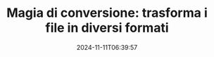 ---
############################# Static ##########################
layout: "family"
date: 2024-11-11T06:39:57
draft: false

product: "Conversion"
product_tag: "conversion"

############################# Head ############################
head_title: "API del convertitore di file | API on-premise e servizio online"
head_description: "Converti file Word, PDF, Excel, PowerPoint o immagini in modo semplice e gratuito"

############################# Header ##########################
title: "Magia di conversione: trasforma i file in diversi formati"
description: |
  Converti senza sforzo documenti da vari formati di origine in diversi formati di destinazione. Goditi un'ampia gamma di conversioni supportate senza software aggiuntivo, come MS Office, Apache Open Office, Adobe Acrobat Reader e altro.

  Carica documenti da varie origini, inclusi file, flussi, URL, server FTP, Amazon S3, archiviazione BLOB di Azure e altro ancora.

  Utilizza qualsiasi tipo di archiviazione cache, come Amazon S3, Dropbox, Google Drive, Windows Azure, Redis o altri, implementando le interfacce necessarie.

############################# Platforms ############################
supported_platforms:
  enable: true  
  head_title: "Scegli la tua piattaforma"
  title: "Piattaforme supportate"
  description: "La libreria GroupDocs.Conversion supporta i seguenti sistemi operativi e framework"
  details_link_title: "Saperne di più"
  items:
    # supported_platforms loop
    - title: ".NET"
      description: "GroupDocs.Conversion for .NET"
      color: "blue"
      tag: "net"
      link: "/conversion/net/"
      features_link: "https://docs.groupdocs.com/conversion/net/system-requirements/"
      features:
        # features loop
        - content: ".NET Framework 4.6.2+  <br>  .NET Core 3.1  <br>  .NET 6+"
          rows: "3"
        # features loop
        - content: "Windows, Linux"
          rows: "1"
        # features loop
        - content: "3K+ coppie di conversione"
          rows: "1"        
    
    # supported_platforms loop
    - title: "Java"
      description: "GroupDocs.Conversion for Java"
      color: "red"
      tag: "java"
      link: "/conversion/java/"
      features_link: "https://docs.groupdocs.com/conversion/java/system-requirements/"
      features:
        # features loop
        - content: "J2SE 8.0 (1.8)+"
          rows: "3"
        # features loop
        - content:  "Windows, Linux, macOS"
          rows: "1"       
        # features loop
        - content: "3K+ coppie di conversione"
          rows: "1"        

    # supported_platforms loop
    - title: "Node.js"
      description: "GroupDocs.Conversion for Node.js"
      color: "green"
      tag: "nodejs-java"
      link: "/conversion/nodejs-java/"
      features_link: "https://docs.groupdocs.com/conversion/nodejs-java/system-requirements/"
      features:
        # features loop
        - content: "Node.js 16+  <br>  and J2SE 8.0 (1.8)+"
          rows: "3"
        # features loop
        - content:  "Windows, Linux, macOS"
          rows: "1"
        # features loop
        - content:  "3K+ coppie di conversione"
          rows: "1"

    # supported_platforms loop
    - title: "Python"
      description: "GroupDocs.Conversion for Python"
      color: "yellow"
      tag: "python-net"
      link: "/conversion/python-net/"
      features_link: "https://docs.groupdocs.com/conversion/python-net/system-requirements/"
      features:
        # features loop
        - content: "Python 3.9+  <br>  and .Net 6+"
          rows: "3"
        # features loop
        - content:  "Windows, macOS"
          rows: "1"
        # features loop
        - content:  "3K+ coppie di conversione"
          rows: "1"


############################# Features ############################

features:
  enable: true
  title: "Set di funzionalità di GroupDocs.Conversion"
  description: "API per convertire file tra più tipi come HTML, PDF, Word, Excel, PNG e molti altri senza software di terze parti."

  items:
    # feature loop
    - icon: "convert"
      title: "Converti documenti e immagini"
      content: "Trasforma file da diverse origini in vari formati di destinazione."

    # feature loop
    - icon: "password"
      title: "Apri documenti protetti"
      content: "Specificare una password per aprire i documenti crittografati."

    # feature loop
    - icon: "load"
      title: "Carica file da qualsiasi luogo"
      content: "Carica documenti da vari file, URL, server FTP, Amazon S3 e altro ancora."
    
    # feature loop
    - icon: "settings"
      title: "Gestisci le impostazioni di output"
      content: "Ruota e riordina le pagine, specifica se visualizzare note e commenti."


############################# Code samples ############################
code_samples:
  enable: true
  title: "Esempi di codice GroupDocs.Conversion"
  description: "Alcuni casi d'uso delle tipiche operazioni GroupDocs.Conversion in C#, Java, TypeScript, Python"
  items:
    # code sample loop
    - title: "Converti PDF in DOCX in diverse righe di codice"
      content: |
       Con GroupDocs.Conversion puoi convertire un file PDF in DOCX senza sforzo: tutto ciò di cui hai bisogno sono solo un paio di righe di codice. Inoltre non richiede software di terze parti come Microsoft Word o Adobe Acrobat. Ecco un esempio di come è possibile ottenerlo:
      samples:
        - language: "C#"
          color: "blue"
          content: |
            ```csharp {style=abap}   
            // Carica il file PDF di origine
            using (var converter = new GroupDocs.Conversion.Converter("sample.pdf"))
            {
                // Imposta le opzioni di conversione per il formato DOCX
                var options = new WordProcessingConvertOptions();
                // Converti in formato DOCX
                converter.Convert("converted.docx", options);
            }
            ```
        - language: "Java"
          color: "red"
          content: |
            ```java {style=abap}   
            import com.groupdocs.conversion.Converter;
            import com.groupdocs.conversion.options.convert.WordProcessingConvertOptions;
            ...
            // Carica il file PDF di origine
            Converter converter = new Converter("sample.pdf");
            // Imposta le opzioni di conversione per il formato DOCX
            WordProcessingConvertOptions options = new WordProcessingConvertOptions();
            // Converti in formato DOCX
            converter.convert("converted.docx", options);
            ```
        - language: "TypeScript"
          color: "green"
          content: |
            ```javascript {style=abap}  
            // Carica il file PDF di origine
            const converter = new groupdocs.conversion.Converter("sample.pdf");
            // Imposta le opzioni di conversione per il formato DOCX
            const options = new groupdocs.conversion.WordProcessingConvertOptions();
            // Converti in formato DOCX
            converter.convert("converted.docx", options);
            ```
        - language: "Python"
          color: "yellow"
          content: |
            ```python {style=abap}  
            # Carica il file PDF di origine
            converter = Converter("sample.pdf")
            # Imposta le opzioni di conversione per il formato DOCX
            convert_options = WordProcessingConvertOptions()
            # Converti in formato DOCX
            converter.convert("converted.docx", convert_options);
            ```


############################# Formats ############################
formats:
  enable: true
  title:  "Sono supportati oltre 60 formati di file"
  description: "GroupDocs.Conversion supporta operazioni con i [formati di file] più popolari (https://docs.groupdocs.com/conversion/net/supported-file-formats/)."


############################# Metrics ############################

metrics:
  enable: true
  title: "Metriche approfondite e approfondimenti statistici"
  description: "Immergiti in un'analisi dettagliata delle nostre cifre chiave, fornendo metriche complete e approfondimenti statistici sui nostri risultati, impatto e crescita."

  items:
    # metrics loop
    - number: "3K+"
      title: "Coppie di conversione supportate"
      content: "Converti facilmente file tra migliaia di coppie supportate: Microsoft Office, PDF, immagini, video, audio e database. Consenti agli utenti di trasformare facilmente diversi tipi di file per flessibilità e comodità."
    # metrics loop
    - number: "1.0M"
      title: "Download di NuGet"
      content: "Unisciti ai nostri utenti soddisfatti che hanno scelto il nostro pacchetto NuGet. La nostra soluzione è diventata una risorsa affidabile e ampiamente adottata nella comunità degli sviluppatori, fornendo integrazione perfetta e funzionalità preziose per innumerevoli progetti."

    # metrics loop
    - number: "10+"
      title: "Biblioteche"
      content: "Il nostro prodotto include oltre 10 librerie che offrono funzionalità avanzate per ottimizzare le prestazioni. Queste librerie sono progettate per soddisfare diverse esigenze di sviluppo con capacità senza pari."
    
    # metrics loop
    - number: "100+"
      title: "Clienti felici"
      content: "Basandosi sull'eccellenza, il nostro prodotto ha guadagnato la fiducia di oltre 100 clienti soddisfatti che fanno affidamento sulle sue robuste funzionalità e prestazioni affidabili. Trova il successo e l'efficienza con la nostra soluzione innovativa."


############################# Customers ############################
# logo size X1 => 170:70  X2 => 340 : 140

customers:
  enable: true
  title: "I nostri clienti felici"
  description: "Le librerie GroupDocs sono utilizzate da marchi distinti e rinomati a livello globale in tutto il mondo."

  items:
    # customers loop
    - title: "BenQ Corporation"
      logo: "benq"
    # customers loop
    - title: "Nasdaq Stock Market"
      logo: "nasdaq"
    # customers loop
    - title: "AT&T Inc."
      logo: "att"
    # customers loop
    - title: "AstraZeneca"
      logo: "astrazeneca"
    # customers loop
    - title: "Central Bank of Argentina"
      logo: "argentinacentralbank"
    # customers loop
    - title: "Roche Holding AG"
      logo: "roche"
    # customers loop
    - title: "Capita"
      logo: "capita"
    # customers loop
    - title: "Axa S.A."
      logo: "axa"
    # customers loop
    - title: "Instructure Inc."
      logo: "instructure"
     # customers loop
    - title: "Wipro"
      logo: "wipro"



############################# Actions ############################

actions:
  enable: true
  title: "Pronti per iniziare?"
  description: "Prova gratuitamente le funzionalità di GroupDocs.Conversion o richiedi una licenza"

  items:
    #  loop
    - title: ".NET"
      link: "/conversion/net/"
      color: "blue"
    #  loop
    - title: "Java"
      link: "/conversion/java/"
      color: "red"
    #  loop
    - title: "Node.js"
      link: "/conversion/nodejs-java/"
      color: "green"
    #  loop
    - title: "Python"
      link: "/conversion/python-net/"
      color: "yellow"


############################# Faq ############################

faq:
  enable: true
  title: "Domande e preoccupazioni comuni"
  description: "Trova le risposte alle domande più comuni nella nostra sezione FAQ per rispondere rapidamente alle tue domande e preoccupazioni."

  items:
    #  loop
    - question: "Posso valutare i prodotti GroupDocs prima dell'acquisto?"
      answer: |
        SÌ! Per tutti i prodotti GroupDocs è disponibile una versione di valutazione priva di rischi. Incoraggiamo vivamente gli sviluppatori a scaricare e provare le nostre API prima dell'acquisto per garantire che soddisfino le tue esigenze al 100%.
    #  loop
    - question: "GroupDocs esegue dimostrazioni dei prodotti?"
      answer: |
        No, il nostro focus è sulle nostre API e sulla realizzazione dei prodotti più funzionali e stabili possibili. Offriamo prove completamente funzionali e gratuite sotto forma di [licenza temporanea](https://purchase.groupdocs.com/temporary-license/) in modo che tu possa testare tu stesso il prodotto.
    #  loop
    - question: "Dove posso scaricare il prodotto?"
      answer: |
        Tutti i prodotti sono disponibili per il download dal [sito Web](https://releases.groupdocs.com). Non inviamo copie fisiche del nostro software tramite posta.    
    #  loop
    - question: "Le licenze per sviluppatori di GroupDocs sono per utente o per utente nominato?"
      answer: |
        Le licenze per sviluppatori GroupDocs sono per utente, non per utente nominato. Comprendiamo che i membri di un team di codifica possono cambiare nel tempo e che non è pratico dover aggiornare la licenza ogni volta che ciò accade.
    #  loop
    - question: "Abbiamo bisogno di una licenza separata per la nostra build o per il server CI (Continuous Integration)?"
      answer: |
        No, siamo lieti che i clienti utilizzino i prodotti GroupDocs su un server per scopi di creazione di soluzioni senza costi aggiuntivi. Questa installazione non deve essere utilizzata per eludere i termini di licenza del contratto con GroupDocs e deve rispettare eventuali limitazioni ridistribuibili o di posizione imposte dalla licenza acquistata.

############################# Cloud ############################

cloud_links:
  enable: true
  title: "API a basso codice GroupDocs.Conversion"
  description: "Accelera la conversione di documenti o immagini in qualsiasi tipo di applicazione con la nostra API REST basata su cloud"

  items:
    #  loop
    - icon: "groupdocs_conversion-for-curl"
      title: "GroupDocs.Conversion Cloud for cURL"
      link: "https://products.groupdocs.cloud/conversion/curl"
      content: "Sfrutta l'API di conversione file RESTful di cURL per convertire facilmente una varietà di formati di file, tra cui Microsoft Office, PDF, e-mail, Project, HTML e altro, all'interno delle tue applicazioni."
    #  loop
    - icon: "groupdocs_conversion-for-net"
      title: "GroupDocs.Conversion Cloud for .NET"
      link: "https://products.groupdocs.cloud/conversion/net"
      content: "Utilizza l'API REST di conversione file .NET per convertire senza problemi Microsoft Office, PDF, e-mail, Project, HTML e vari formati di file comuni su qualsiasi piattaforma con Cloud SDK."
    #  loop
    - icon: "groupdocs_conversion-for-java"
      title: "GroupDocs.Conversion Cloud for Java"
      link: "https://products.groupdocs.cloud/conversion/java"
      content: "Migliora le tue applicazioni Java basate su cloud con funzionalità avanzate di conversione dei documenti, accessibili su qualsiasi piattaforma in grado di effettuare chiamate API REST."

############################# Apps ############################

app_links:
  enable: true
  title: "App GroupDocs.Conversion NoCode"
  description: "Applicazione online che ti consente di convertire oltre 100 formati di file popolari nel browser"

  items:
    #  loop
    - icon: "groupdocs_conversion-app"
      title: "GroupDocs.Conversion <br> Total"
      link: "https://products.groupdocs.app/conversion/total"
      content: "Converti facilmente centinaia di formati in PDF, XLSX, DOCX, XPS, HTML e altri con facilità."

    #  loop
    - icon: "groupdocs_words-app"
      title:  "GroupDocs.Conversion <br> DOC to XLS"
      link: "https://products.groupdocs.app/conversion/doc-to-xls"
      content: "Applicazione online gratuita per convertire il formato DOC in XLS direttamente dal tuo browser web."

    #  loop
    - icon: "groupdocs_pdf-app"
      title:  "GroupDocs.Conversion <br> PDF to DOCX"
      link: "https://products.groupdocs.app/conversion/pdf-to-docx"
      content: "Converti facilmente i tuoi documenti PDF in formato Word (DOCX) caricandoli tramite la nostra interfaccia intuitiva."
    

---
